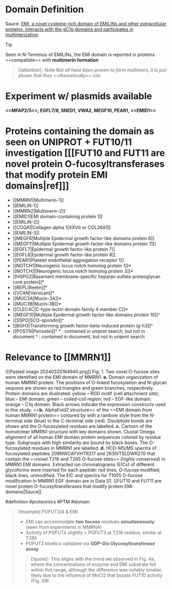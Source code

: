 # Domain Definition

Sauce: [EMI, a novel cysteine-rich domain of EMILINs and other extracellular proteins, interacts with the gC1q domains and participates in multimerization](https://pubmed.ncbi.nlm.nih.gov/11068053/)
> [!tip] 
> Seen in N-Terminus of EMILINs, the EMI domain is reported in proteins ==compatible== with **multimerin formation** 
> > [!attention]- Note
> > *Not all have been proven to form multimers, it is just shown that they ==theoretically== can*

# Experiment w/ plasmids available

**==MFAP2/5==, EGFL7/8, SNED1, VWA2, MEGF10,  PEAR1, ==EMID1==**
# Proteins containing the domain as seen on UNIPROT + FUT10/11 investigation \[[[FUT10 and FUT11 are novel protein O-fucosyltransferases that modify protein EMI domains|ref]]\]
- [[MMRN1|Multimerin-1]]
- [[EMILIN-1]]
- [[MMRN2|Multimerin-2]]
- [[EMID1|EMI domain-containing protein 1]]
- [[EMILIN-2]]
- [[COQA1|Collagen alpha 1(XXVI) or COL26A1]]
- [[EMILIN-3]]
- [[MEGF6|Multiple Epidermal growth factor-like domains protein 6]]
- [[MEGF11|Multiple Epidermal growth factor-like domains protein 11]]
- [[EGFL7|Epidermal growth factor-like protein 7]]
- [[EGFL8|Epidermal growth factor-like protein 8]]
- [[PEAR1|Platelet endothelial aggregation receptor 1]]
- [[NOTCH1|Neurogenic locus notch homolog protein 1]]*
- [[NOTCH3|Neurogenic locus notch homolog protein 3]]*
- [[HSPG2|Basement membrane-specific heparan sulfate proteoglycan core protein]]*
- [[REPL|Reelin]]*
- [[VCAN|Versican]]*
- [[MUC3A|Mucin-3A]]*
- [[MUC3B|Mucin-3B]]*
- [[CLEC4C|C-type lectin domain family 4 member C]]*
- [[MEGF10|Multiple Epidermal growth factor-like domains protein 10]]^
- [[SSPO|SCO-spondin]]^
- [[BGH3|Transforming growth factor-beta-induced protein ig-h3]]^
- [[POSTN|Periostin]]^
\* : contained in uniprot search, but not in document
^ : contained in document, but not in uniprot search
# Relevance to [[MMRN1]]

![[Pasted image 20240320164940.png]]
Fig. 1. Two novel O-fucose sites were identified on the EMI domain of MMRN1. 
**a.** Domain organization of human MMRN1 protein. The positions of O-linked fucosylation and N-glycan sequons are shown as red triangles and green branches, respectively. Protein domains are illustrated: yellow – RGD motif (cell attachment site); blue – EMI domain; green – coiled-coil region; red – EGF-like domain; orange – C1q domain. Black arrows indicate the expression constructs used in this study. 
==**b.** AlphaFold2 structure== of the ==EMI domain from human MMRN1 protein== coloured by with a rainbow style from the N-terminal side (blue) to the C-terminal side (red). Disulphide bonds are shown and the O-fucosylated residues are labelled. 
**c.** Cartoon of the homotrimer MMRN1 structure with key domains shown. Clustal Omega alignment of all human EMI domain protein sequences colored by residue type. Subgroups with high similarity are bound by black boxes. The O-fucosylated residues in MMRN1 are labelled. 
**d.** HCD-MS/MS spectra of fucosylated peptides 209NWCAYVHTR217 and 263IVTSLDWR270 that contain the ==novel T216 and T265 O-fucose sites== (*highly conserved*) in MMRN1 EMI domains. Extracted ion chromatograms (EICs) of different glycoforms were inserted for each peptide: red lines, O-fucose modified; black lines, unmodified. The EIC and spectra for T1055 O-fucose modification in MMRN1 EGF domain are in Data S1. [[FUT10 and FUT11 are novel protein O-fucosyltransferases that modify protein EMI domains|Sauce]]



#definition #proteomics #PTM #domain

> [!example] POFUT3/4 & EMI
> - EMI can accommodate **two fucose** residues **simultaneously** (seen from experiments in MMRNA)
> - Activity of POFUT4 slightly > POFUT3 at T216 residue, similar at T265
> - POFUT3 kinetics validated via **GDP-Glo Glycosyltransferase assay**
> 
> > [!quote]-
> > This aligns with the trend we observed in Fig. 4a, where the concentrations of enzyme and EMI substrate fell within this range, although the difference was notably smaller, likely due to the influence of MnCl2 that boosts FUT10 activity (Fig. S9)
> > 
